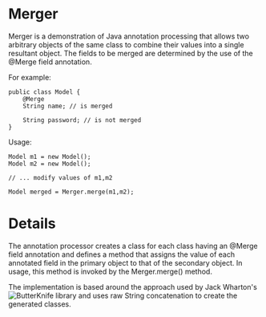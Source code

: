 Merger
======

Merger is a demonstration of Java annotation processing that allows two arbitrary objects of the same class to combine
their values into a single resultant object. The fields to be merged are determined by the use of the @Merge field annotation.

For example:

    public class Model {
        @Merge
        String name; // is merged
        
        String password; // is not merged       
    }
    
Usage:

    Model m1 = new Model();
    Model m2 = new Model();
    
    // ... modify values of m1,m2
    
    Model merged = Merger.merge(m1,m2);
    
Details
=======
The annotation processor creates a class for each class having an @Merge field annotation and defines a method that 
assigns the value of each annotated field in the primary object to that of the secondary object. In usage, this method 
is invoked by the Merger.merge() method.

The implementation is based around the approach used by Jack Wharton's ![ButterKnife](https://github.com/JakeWharton/butterknife) 
library and uses raw String concatenation to create the generated classes. 
